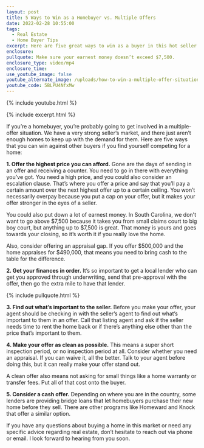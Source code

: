 ```yaml
---
layout: post
title: 5 Ways to Win as a Homebuyer vs. Multiple Offers
date: 2022-02-28 10:55:00
tags:
  - Real Estate
  - Home Buyer Tips
excerpt: Here are five great ways to win as a buyer in this hot seller’s market.
enclosure:
pullquote: Make sure your earnest money doesn’t exceed $7,500.
enclosure_type: video/mp4
enclosure_time:
use_youtube_image: false
youtube_alternate_image: /uploads/how-to-win-a-multiple-offer-situation-yt-robin-phillips-ss.jpg
youtube_code: 5BLPU4NfxMw
---
```

{% include youtube.html %}

{% include excerpt.html %}

If you’re a homebuyer, you’re probably going to get involved in a multiple-offer situation. We have a very strong seller’s market, and there just aren’t enough homes to keep up with the demand for them. Here are five ways that you can win against other buyers if you find yourself competing for a home:

**1\. Offer the highest price you can afford.** Gone are the days of sending in an offer and receiving a counter. You need to go in there with everything you’ve got. You need a high price, and you could also consider an escalation clause. That’s where you offer a price and say that you’ll pay a certain amount over the next highest offer up to a certain ceiling. You won’t necessarily overpay because you put a cap on your offer, but it makes your offer stronger in the eyes of a seller.

You could also put down a lot of earnest money. In South Carolina, we don't want to go above $7,500 because it takes you from small claims court to big boy court, but anything up to $7,500 is great. That money is yours and goes towards your closing, so it’s worth it if you really love the home.

Also, consider offering an appraisal gap. If you offer $500,000 and the home appraises for $490,000, that means you need to bring cash to the table for the difference.&nbsp;

**2\. Get your finances in order.** It’s so important to get a local lender who can get you approved through underwriting, send that pre-approval with the offer, then go the extra mile to have that lender.

{% include pullquote.html %}

**3\. Find out what’s important to the seller.** Before you make your offer, your agent should be checking in with the seller’s agent to find out what’s important to them in an offer. Call that listing agent and ask if the seller needs time to rent the home back or if there’s anything else other than the price that’s important to them.

**4\. Make your offer as clean as possible.** This means a super short inspection period, or no inspection period at all. Consider whether you need an appraisal. If you can waive it, all the better. Talk to your agent before doing this, but it can really make your offer stand out.

A clean offer also means not asking for small things like a home warranty or transfer fees. Put all of that cost onto the buyer.&nbsp;

**5\. Consider a cash offer.** Depending on where you are in the country, some lenders are providing bridge loans that let homebuyers purchase their new home before they sell. There are other programs like Homeward and Knock that offer a similar option.

If you have any questions about buying a home in this market or need any specific advice regarding real estate, don’t hesitate to reach out via phone or email. I look forward to hearing from you soon.
